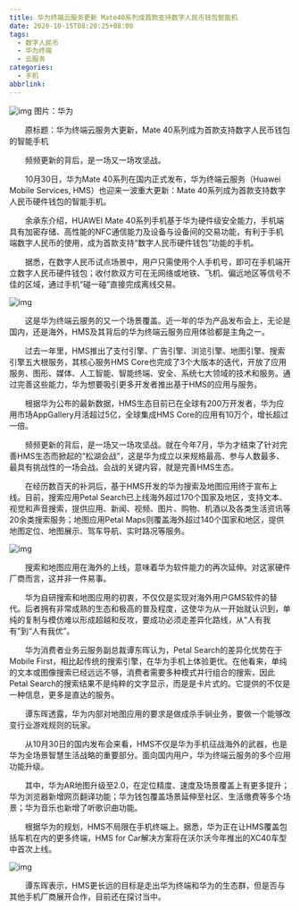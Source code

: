 ```yaml
---
title: 华为终端云服务更新 Mate40系列成首款支持数字人民币钱包智能机
date: 2020-10-15T08:20:25+08:00
tags:
  - 数字人民币
  - 华为终端
  - 云服务
categories:
  - 手机
abbrlink:
---
```


![img](https://cdn.jsdelivr.net/gh/yakeing/Documentation@main/Hexo/images/2f6c-kcieyvy8995359.jpg)
图片：华为

　　原标题：华为终端云服务大更新，Mate 40系列成为首款支持数字人民币钱包的智能手机

　　频频更新的背后，是一场又一场攻坚战。

　　10月30日，华为Mate 40系列在国内正式发布，华为终端云服务（Huawei Mobile Services, HMS）也迎来一波重大更新：Mate 40系列成为首款支持数字人民币硬件钱包的智能手机。

　　余承东介绍，HUAWEI Mate 40系列手机基于华为硬件级安全能力，手机端具有加密存储、高性能的NFC通信能力及设备与设备间的交易功能，有利于手机端数字人民币的使用，成为首款支持“数字人民币硬件钱包”功能的手机。

　　据悉，在数字人民币试点场景中，用户只需使用个人手机号，即可在手机端开立数字人民币硬件钱包；收付款双方可在无网络或地铁、飞机、偏远地区等信号不佳的区域，通过手机“碰一碰”直接完成离线交易。

![img](https://cdn.jsdelivr.net/gh/yakeing/Documentation@main/Hexo/images/b23e-kcieyvy8995389.jpg)

　　这是华为终端云服务的又一个场景覆盖。近一年的华为产品发布会上，无论是国内，还是海外，HMS及其背后的华为终端云服务应用体验都是主角之一。

　　过去一年里，HMS推出了支付引擎、广告引擎、浏览引擎、地图引擎、搜索引擎五大根服务，其核心服务HMS Core也完成了3个大版本的迭代，开放了应用服务、图形、媒体、人工智能、智能终端、安全、系统七大领域的技术和服务。通过完善这些能力，华为想要吸引更多开发者推出基于HMS的应用与服务。

　　根据华为公布的最新数据，HMS生态目前已在全球有200万开发者，华为应用市场AppGallery月活超过5亿，全球集成HMS Core的应用有10万个，增长超过一倍。

　　频频更新的背后，是一场又一场攻坚战。就在今年7月，华为才结束了针对完善HMS生态而掀起的“松湖会战”，这是华为成立以来规格最高、参与人数最多、最具有挑战性的一场会战。会战的关键内容，就是完善HMS生态。

　　在经历数百天的补洞后，基于HMS开发的华为搜索及地图应用终于宣布上线。目前，搜索应用Petal Search已上线海外超过170个国家及地区，支持文本、视觉和声音搜索，提供应用、新闻、视频、图片、购物、机酒以及各类生活资讯等20余类搜索服务；地图应用Petal Maps则覆盖海外超过140个国家和地区，提供地图定位、地图展示、驾车导航、实时路况等服务。

![img](https://cdn.jsdelivr.net/gh/yakeing/Documentation@main/Hexo/images/d391-kcieyvy8995418.jpg)

　　搜索和地图应用在海外的上线，意味着华为软件能力的再次延伸。对这家硬件厂商而言，这并非一件易事。

　　华为自研搜索和地图应用的初衷，不仅仅是实现对海外用户GMS软件的替代。后者拥有非常成熟的生态和极高的普及程度，这使华为从一开始就认识到，单纯的复制与模仿难以形成超越和反攻，要成功必须走差异化路线，从“人有我有”到“人有我优”。

　　华为消费者业务云服务副总裁谭东晖认为，Petal Search的差异化优势在于Mobile First，相比起传统的搜索引擎，在华为手机上体验更优。在他看来，单纯的文本或图像搜索已经远远不够，消费者需要多种模式并行组合的搜索，因此Petal Search的搜索结果不是纯粹的文字显示，而是是卡片式的。它提供的不仅是一种信息，更多是直达的服务。

　　谭东晖透露，华为内部对地图应用的要求是做成杀手锏业务，要做一个能够改变行业游戏规则的玩家。

　　从10月30日的国内发布会来看，HMS不仅是华为手机征战海外的武器，也是华为全场景智慧生活战略的重要部分。面向国内用户，华为终端云服务的多个应用功能升级。

　　其中，华为AR地图升级至2.0，在定位精度、速度及场景覆盖上有更多提升；华为浏览器新增网页翻译功能；华为钱包覆盖场景延伸至社区、生活缴费等多个场景；华为音乐也新增了听歌识曲功能。

　　根据华为的规划，HMS不局限在手机终端上。据悉，华为正在让HMS覆盖包括车机在内的更多终端，HMS for Car解决方案将在沃尔沃今年推出的XC40车型中首次上线。

![img](https://cdn.jsdelivr.net/gh/yakeing/Documentation@main/Hexo/images/0beb-kcieyvy8995447.jpg)

　　谭东晖表示，HMS更长远的目标是走出华为终端和华为的生态群，但是否与其他手机厂商展开合作，目前还在探讨当中。